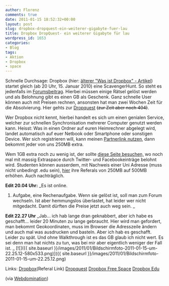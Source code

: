 ```yaml
---
author: Florenz
comments: true
date: 2011-01-15 18:52:32+00:00
layout: post
slug: dropbox-dropquest-ein-weiterer-gigabyte-fuer-lau
title: Dropbox DropQuest- ein weiterer Gigabyte für lau
wordpress_id: 1653
categories:
- Blog
tags:
- Aktion
- Dropbox
- space
---
```


Schnelle Durchsage: Dropbox (hier: [älterer "Was ist Dropbox" - Artikel](http://blog.florenz.co.uk/web/dropbox-und-seine-moeglichkeiten/)) startet gleich (ab 20 Uhr, 15. Januar 2010) eine ScavengerHunt. So steht es jedenfalls im [Forumsbeitrag](http://forums.dropbox.com/topic.php?id=30339&replies=2). Hierbei müssen einige Rätsel gelöst werden und als Belohnung gibt es einen GB als Geschenk. Ganz schnelle User können auch mit Preisen rechnen, ansonsten hat man zwei Wochen Zeit für die Absolvierung.  Hier gehts zur [Dropquest](https://www.dropbox.com/dropquest2011) <del>(zur Zeit aber noch 404)</del>.

Wer Dropbox nicht kennt, hierbei handelt es sich um einen genialen Service, welcher zur schnellen Synchronisation mehrerer Computer genutzt werden kann. Heisst: Was in einen Ordner auf euren Heimrechner abgelegt wird, landet automatisch auf euer Netbook oder Smartphone oder sonstigen Device. Wer sich registrieren will, kann meinen [Partnerlink nutzen](http://db.tt/a5r6LhE), dann bekommt jeder von uns 250MB extra.

Wem 1GB extra noch zu wenig ist, der sollte [diese Seite besuchen,](https://www.dropbox.com/free) wo noch mal mit massig Extraspace durch Twitter- und Facebookeinträge belohnt wird. Studenten können ausserdem, mit Nachweis einer Uni Adresse (muss nicht unbedingt .edu sein), [hier](https://www.dropbox.com/edu) ihre Referals von 250MB auf 500MB erhöhen. Auch nachträglich.

**Edit 20.04 Uhr:**
_Es ist online.
1. Aufgabe, eine Rechenaufgabe. Wenn sie gelöst ist, soll man zum Forum wechseln. Ist aber hemmungslos überlastet, hat leider wer nicht mitgedacht. Damit dürften die Preise jetzt auch weg sein.  _

**Edit 22.27 Uhr**
_Jab... ich hab lange dran geknabbert, aber ich habe es geschafft... leider 20 Minuten zu lange gebraucht. Hier wird man gefordert, man bekommt Geokoordinaten, muss im Browser die Adresszeile ändern und auch mal was ausdrucken und basteln. Aber ich hab es geschafft. Leider zu spät. Und ohne Walkthrough ist es das GB glaub ich nicht wert. Es sei denn man hat nichts zu tun, was bei mir aber eigentlich weniger der Fall ist. _
[![]({{ site.baseurl }}/images/2011/01/Bildschirmfoto-2011-01-15-um-22.25.12-580x533.png)]({{ site.baseurl }}/images/2011/01/Bildschirmfoto-2011-01-15-um-22.25.12.png)


Links:
[Dropbox](http://db.tt/a5r6LhE)(Referal Link)
[Dropquest](https://www.dropbox.com/dropquest2011)
[Dropbox Free Space](http://www.dropbox.com/free)
[Dropbox Edu](http://www.dropbox.com/edu)

(via [Webdomination](http://www.webdomination.de/2011/01/dropquest-2011-wieder-einmal-1gb-zusaetzlicher-speicher-fuer-die-dropbox/))
